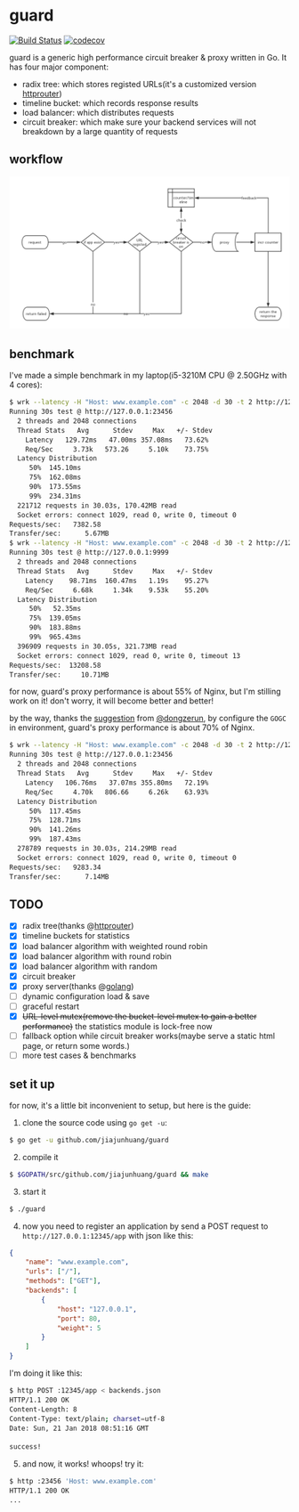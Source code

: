 # guard

[![Build Status](https://travis-ci.org/jiajunhuang/guard.svg?branch=master)](https://travis-ci.org/jiajunhuang/guard)
[![codecov](https://codecov.io/gh/jiajunhuang/guard/branch/master/graph/badge.svg)](https://codecov.io/gh/jiajunhuang/guard)

guard is a generic high performance circuit breaker & proxy written in Go. It has four major component:

- radix tree: which stores registed URLs(it's a customized version [httprouter](https://github.com/julienschmidt/httprouter))
- timeline bucket: which records response results
- load balancer: which distributes requests
- circuit breaker: which make sure your backend services will not breakdown by a large quantity of requests

## workflow

![workflow diagram](./workflow.png)

## benchmark

I've made a simple benchmark in my laptop(i5-3210M CPU @ 2.50GHz with 4 cores):

```bash
$ wrk --latency -H "Host: www.example.com" -c 2048 -d 30 -t 2 http://127.0.0.1:23456
Running 30s test @ http://127.0.0.1:23456
  2 threads and 2048 connections
  Thread Stats   Avg      Stdev     Max   +/- Stdev
    Latency   129.72ms   47.00ms 357.08ms   73.62%
    Req/Sec     3.73k   573.26     5.10k    73.75%
  Latency Distribution
     50%  145.10ms
     75%  162.08ms
     90%  173.55ms
     99%  234.31ms
  221712 requests in 30.03s, 170.42MB read
  Socket errors: connect 1029, read 0, write 0, timeout 0
Requests/sec:   7382.58
Transfer/sec:      5.67MB
$ wrk --latency -H "Host: www.example.com" -c 2048 -d 30 -t 2 http://127.0.0.1:9999
Running 30s test @ http://127.0.0.1:9999
  2 threads and 2048 connections
  Thread Stats   Avg      Stdev     Max   +/- Stdev
    Latency    98.71ms  160.47ms   1.19s    95.27%
    Req/Sec     6.68k     1.34k    9.53k    55.20%
  Latency Distribution
     50%   52.35ms
     75%  139.05ms
     90%  183.88ms
     99%  965.43ms
  396909 requests in 30.05s, 321.73MB read
  Socket errors: connect 1029, read 0, write 0, timeout 13
Requests/sec:  13208.58
Transfer/sec:     10.71MB
```

for now, guard's proxy performance is about 55% of Nginx, but I'm stilling work on it! don't worry, it will
become better and better!

by the way, thanks the [suggestion](https://github.com/jiajunhuang/guard/issues/15) from [@dongzerun](https://github.com/dongzerun),
by configure the `GOGC` in environment, guard's proxy performance is about 70% of Nginx.

```bash
$ wrk --latency -H "Host: www.example.com" -c 2048 -d 30 -t 2 http://127.0.0.1:23456  # guard, by setting environment variable `GOGC=1024`
Running 30s test @ http://127.0.0.1:23456
  2 threads and 2048 connections
  Thread Stats   Avg      Stdev     Max   +/- Stdev
    Latency   106.76ms   37.07ms 355.80ms   72.19%
    Req/Sec     4.70k   806.66     6.26k    63.93%
  Latency Distribution
     50%  117.45ms
     75%  128.71ms
     90%  141.26ms
     99%  187.43ms
  278789 requests in 30.03s, 214.29MB read
  Socket errors: connect 1029, read 0, write 0, timeout 0
Requests/sec:   9283.34
Transfer/sec:      7.14MB
```

## TODO

- [x] radix tree(thanks @[httprouter](https://github.com/julienschmidt/httprouter))
- [x] timeline buckets for statistics
- [x] load balancer algorithm with weighted round robin
- [x] load balancer algorithm with round robin
- [x] load balancer algorithm with random
- [x] circuit breaker
- [x] proxy server(thanks @[golang](https://golang.org/))
- [ ] dynamic configuration load & save
- [ ] graceful restart
- [x] ~~URL-level mutex(remove the bucket-level mutex to gain a better performance)~~ the statistics module is lock-free now
- [ ] fallback option while circuit breaker works(maybe serve a static html page, or return some words.)
- [ ] more test cases & benchmarks

## set it up

for now, it's a little bit inconvenient to setup, but here is the guide:

1. clone the source code using `go get -u`:

```bash
$ go get -u github.com/jiajunhuang/guard
```

2. compile it

```bash
$ $GOPATH/src/github.com/jiajunhuang/guard && make
```

3. start it

```bash
$ ./guard
```

4. now you need to register an application by send a POST request to `http://127.0.0.1:12345/app` with json like this:

```json
{
    "name": "www.example.com",
    "urls": ["/"],
    "methods": ["GET"],
    "backends": [
        {
            "host": "127.0.0.1",
            "port": 80,
            "weight": 5
        }
    ]
}
```

I'm doing it like this:

```bash
$ http POST :12345/app < backends.json 
HTTP/1.1 200 OK
Content-Length: 8
Content-Type: text/plain; charset=utf-8
Date: Sun, 21 Jan 2018 08:51:16 GMT

success!
```

5. and now, it works! whoops! try it:

```bash
$ http :23456 'Host: www.example.com'
HTTP/1.1 200 OK
...
```
